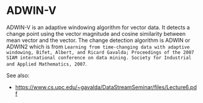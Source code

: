 # ADWIN-V

ADWIN-V is an adaptive windowing algorithm for vector data.
It detects a change point using the vector magnitude and cosine similarity between mean vector and the vector.
The change detection algorithm is ADWIN or ADWIN2 which is from `Learning from time-changing data with adaptive windowing, Bifet, Albert, and Ricard Gavalda; Proceedings of the 2007 SIAM international conference on data mining. Society for Industrial and Applied Mathematics, 2007`.

See also:
- https://www.cs.upc.edu/~gavalda/DataStreamSeminar/files/Lecture6.pdf
